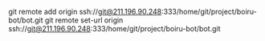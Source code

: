 git remote add origin ssh://git@211.196.90.248:333/home/git/project/boiru-bot/bot.git
git remote set-url origin ssh://git@211.196.90.248:333/home/git/project/boiru-bot/bot.git